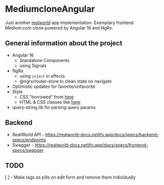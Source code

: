 # MediumcloneAngular

Just another [realworld](https://github.com/gothinkster/realworld) app implementation. Exemplary frontend Medium.com clone powered by Angular 16 and NgRx.

## General information about the project

- Angular 16
  - Standalone Components
  - using Signals
- NgRx
  - using `inject` in effects
  - @ngrx/router-store to clean state on navigate
- Optimistic updates for favorite/unfavorite
- Style
  - CSS "borrowed" from [here](https://demo.productionready.io/main.css)
  - HTML & CSS classes like [here](https://angular.realworld.io) 
- query-string lib for parsing query params

## Backend

- RealWorld API - https://realworld-docs.netlify.app/docs/specs/backend-specs/endpoints
- Swagger - https://realworld-docs.netlify.app/docs/specs/frontend-specs/swagger

## TODO
[ ] - Make tags as pills on edit form and remove them individually
